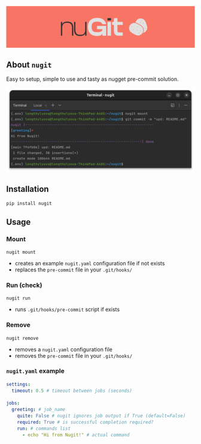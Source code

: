 <img src="assets/images/lesa7xg.png">

## About `nugit`
Easy to setup, simple to use and tasty as nugget pre-commit solution.

<img src="assets/images/k9x8fAf.png">

## Installation
```console
pip install nugit
```

## Usage
### Mount
```console
nugit mount
```
* creates an example `nugit.yaml` configuration file if not exists
* replaces the `pre-commit` file in your `.git/hooks/`

### Run (check)
```console
nugit run
```
* runs `.git/hooks/pre-commit` script if exists

### Remove
```console
nugit remove
```
* removes a `nugit.yaml` configuration file
* removes the `pre-commit` file in your `.git/hooks/`

### `nugit.yaml` example
```yaml
settings:
  timeout: 0.5 # timeout between jobs (seconds)

jobs:
  greeting: # job_name
    quite: False # nugit ignores job output if True (default=False)
    required: True # is successful completion required?
    run: # commands list
      - echo "Hi from Nugit!" # actual command
```
